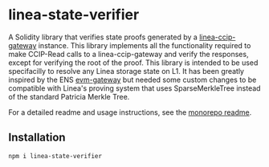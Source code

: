 # linea-state-verifier

A Solidity library that verifies state proofs generated by a [linea-ccip-gateway](https://github.com/Consensys/linea-ens/tree/main/packages/linea-ccip-gateway) instance. This library implements all the functionality required to make CCIP-Read calls to a linea-ccip-gateway and verify the responses, except for verifying the root of the proof. This library is intended to be used specifacilly to resolve any Linea storage state on L1.
It has been greatly inspired by the ENS [evm-gateway](https://github.com/ensdomains/evmgateway/) but needed some custom changes to be compatible with Linea's proving system that uses SparseMerkleTree instead of the standard Patricia Merkle Tree.

For a detailed readme and usage instructions, see the [monorepo readme](https://github.com/Consensys/linea-ens/tree/main).

## Installation

```
npm i linea-state-verifier
```
